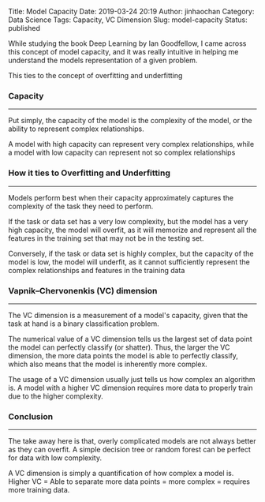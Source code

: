 Title: Model Capacity
Date: 2019-03-24 20:19
Author: jinhaochan
Category: Data Science
Tags: Capacity, VC Dimension
Slug: model-capacity
Status: published



While studying the book Deep Learning by Ian Goodfellow, I came across this concept of model capacity, and it was really intuitive in helping me understand the models representation of a given problem.





This ties to the concept of overfitting and underfitting



<!-- wp:heading {"level":3} -->

### Capacity





------------------------------------------------------------------------



</p>


Put simply, the capacity of the model is the complexity of the model, or the ability to represent complex relationships.





A model with high capacity can represent very complex relationships, while a model with low capacity can represent not so complex relationships



<!-- wp:heading {"level":3} -->

### How it ties to Overfitting and Underfitting





------------------------------------------------------------------------



</p>


Models perform best when their capacity approximately captures the complexity of the task they need to perform.





If the task or data set has a very low complexity, but the model has a very high capacity, the model will overfit, as it will memorize and represent all the features in the training set that may not be in the testing set.





Conversely, if the task or data set is highly complex, but the capacity of the model is low, the model will underfit, as it cannot sufficiently represent the complex relationships and features in the training data



<!-- wp:heading {"level":3} -->

### Vapnik–Chervonenkis (**VC**) **dimension**





------------------------------------------------------------------------



</p>


The VC dimension is a measurement of a model's capacity, given that the task at hand is a binary classification problem.





The numerical value of a VC dimension tells us the largest set of data point the model can perfectly classify (or shatter). Thus, the larger the VC dimension, the more data points the model is able to perfectly classify, which also means that the model is inherently more complex.





The usage of a VC dimension usually just tells us how complex an algorithm is. A model with a higher VC dimension requires more data to properly train due to the higher complexity.



<!-- wp:heading {"level":3} -->

### Conclusion





------------------------------------------------------------------------



</p>


The take away here is that, overly complicated models are not always better as they can overfit. A simple decision tree or random forest can be perfect for data with low complexity.





A VC dimension is simply a quantification of how complex a model is. Higher VC = Able to separate more data points = more complex = requires more training data.


